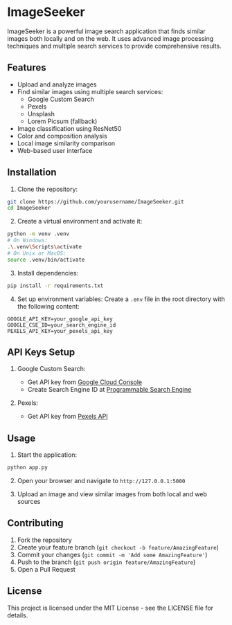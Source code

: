 # ImageSeeker

ImageSeeker is a powerful image search application that finds similar images both locally and on the web. It uses advanced image processing techniques and multiple search services to provide comprehensive results.

## Features

- Upload and analyze images
- Find similar images using multiple search services:
  - Google Custom Search
  - Pexels
  - Unsplash
  - Lorem Picsum (fallback)
- Image classification using ResNet50
- Color and composition analysis
- Local image similarity comparison
- Web-based user interface

## Installation

1. Clone the repository:
```bash
git clone https://github.com/yourusername/ImageSeeker.git
cd ImageSeeker
```

2. Create a virtual environment and activate it:
```bash
python -m venv .venv
# On Windows:
.\.venv\Scripts\activate
# On Unix or MacOS:
source .venv/bin/activate
```

3. Install dependencies:
```bash
pip install -r requirements.txt
```

4. Set up environment variables:
Create a `.env` file in the root directory with the following content:
```
GOOGLE_API_KEY=your_google_api_key
GOOGLE_CSE_ID=your_search_engine_id
PEXELS_API_KEY=your_pexels_api_key
```

## API Keys Setup

1. Google Custom Search:
   - Get API key from [Google Cloud Console](https://console.cloud.google.com/)
   - Create Search Engine ID at [Programmable Search Engine](https://programmablesearchengine.google.com/)

2. Pexels:
   - Get API key from [Pexels API](https://www.pexels.com/api/)

## Usage

1. Start the application:
```bash
python app.py
```

2. Open your browser and navigate to `http://127.0.0.1:5000`

3. Upload an image and view similar images from both local and web sources

## Contributing

1. Fork the repository
2. Create your feature branch (`git checkout -b feature/AmazingFeature`)
3. Commit your changes (`git commit -m 'Add some AmazingFeature'`)
4. Push to the branch (`git push origin feature/AmazingFeature`)
5. Open a Pull Request

## License

This project is licensed under the MIT License - see the LICENSE file for details. 
